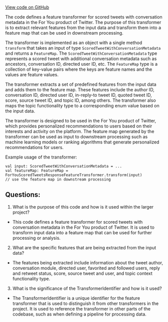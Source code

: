 [View code on GitHub](https://github.com/misbahsy/the-algorithm/home-mixer/server/src/main/scala/com/twitter/home_mixer/product/for_you/ForYouScoredTweetsResponseFeatureTransformer.scala)

The code defines a feature transformer for scored tweets with conversation metadata in the For You product of Twitter. The purpose of this transformer is to extract relevant features from the input data and transform them into a feature map that can be used in downstream processing. 

The transformer is implemented as an object with a single method `transform` that takes an input of type `ScoredTweetWithConversationMetadata` and returns a `FeatureMap`. The `ScoredTweetWithConversationMetadata` type represents a scored tweet with additional conversation metadata such as ancestors, conversation ID, directed user ID, etc. The `FeatureMap` type is a collection of key-value pairs where the keys are feature names and the values are feature values. 

The transformer extracts a set of predefined features from the input data and adds them to the feature map. These features include the author ID, conversation ID, directed user ID, in-reply-to tweet ID, quoted tweet ID, score, source tweet ID, and topic ID, among others. The transformer also maps the topic functionality type to a corresponding enum value based on the input data. 

The transformer is designed to be used in the For You product of Twitter, which provides personalized recommendations to users based on their interests and activity on the platform. The feature map generated by the transformer can be used as input to downstream processing such as machine learning models or ranking algorithms that generate personalized recommendations for users. 

Example usage of the transformer:

```
val input: ScoredTweetWithConversationMetadata = ...
val featureMap: FeatureMap = ForYouScoredTweetsResponseFeatureTransformer.transform(input)
// use the feature map in downstream processing
```
## Questions: 
 1. What is the purpose of this code and how is it used within the larger project?
- This code defines a feature transformer for scored tweets with conversation metadata in the For You product of Twitter. It is used to transform input data into a feature map that can be used for further processing or analysis.

2. What are the specific features that are being extracted from the input data?
- The features being extracted include information about the tweet author, conversation module, directed user, favorited and followed users, reply and retweet status, score, source tweet and user, and topic context functionality type.

3. What is the significance of the TransformerIdentifier and how is it used?
- The TransformerIdentifier is a unique identifier for the feature transformer that is used to distinguish it from other transformers in the project. It is used to reference the transformer in other parts of the codebase, such as when defining a pipeline for processing data.